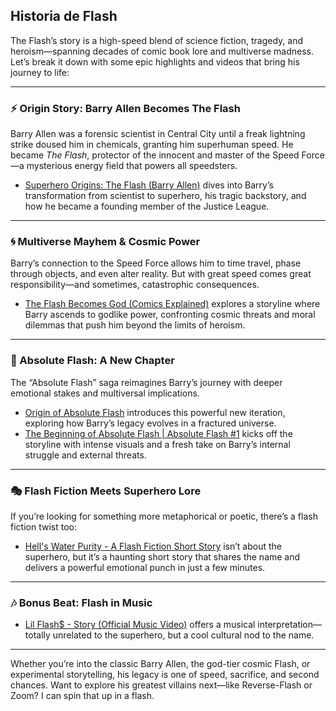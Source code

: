 ## Historia de Flash

The Flash’s story is a high-speed blend of science fiction, tragedy, and heroism—spanning decades of comic book lore and multiverse madness. Let’s break it down with some epic highlights and videos that bring his journey to life:

---

### ⚡ Origin Story: Barry Allen Becomes The Flash

Barry Allen was a forensic scientist in Central City until a freak lightning strike doused him in chemicals, granting him superhuman speed. He became *The Flash*, protector of the innocent and master of the Speed Force—a mysterious energy field that powers all speedsters.

- [Superhero Origins: The Flash (Barry Allen)](https://www.youtube.com/watch?v=Nm0kvb2SKlE) dives into Barry’s transformation from scientist to superhero, his tragic backstory, and how he became a founding member of the Justice League.

---

### 🌀 Multiverse Mayhem & Cosmic Power

Barry’s connection to the Speed Force allows him to time travel, phase through objects, and even alter reality. But with great speed comes great responsibility—and sometimes, catastrophic consequences.

- [The Flash Becomes God (Comics Explained)](https://www.youtube.com/watch?v=HUIrGfh16Sc) explores a storyline where Barry ascends to godlike power, confronting cosmic threats and moral dilemmas that push him beyond the limits of heroism.

---

### 🌌 Absolute Flash: A New Chapter

The “Absolute Flash” saga reimagines Barry’s journey with deeper emotional stakes and multiversal implications.

- [Origin of Absolute Flash](https://www.youtube.com/watch?v=PLivTm_CEMM) introduces this powerful new iteration, exploring how Barry’s legacy evolves in a fractured universe.
- [The Beginning of Absolute Flash | Absolute Flash #1](https://www.youtube.com/watch?v=o9uemqm5ucA) kicks off the storyline with intense visuals and a fresh take on Barry’s internal struggle and external threats.

---

### 🎭 Flash Fiction Meets Superhero Lore

If you’re looking for something more metaphorical or poetic, there’s a flash fiction twist too:

- [Hell's Water Purity - A Flash Fiction Short Story](https://www.youtube.com/watch?v=viZl4qt3jF0) isn’t about the superhero, but it’s a haunting short story that shares the name and delivers a powerful emotional punch in just a few minutes.

---

### 🎶 Bonus Beat: Flash in Music

- [Lil Flash$ - Story (Official Music Video)](https://www.youtube.com/watch?v=-pufzJL9OXw) offers a musical interpretation—totally unrelated to the superhero, but a cool cultural nod to the name.

---

Whether you’re into the classic Barry Allen, the god-tier cosmic Flash, or experimental storytelling, his legacy is one of speed, sacrifice, and second chances. Want to explore his greatest villains next—like Reverse-Flash or Zoom? I can spin that up in a flash.
